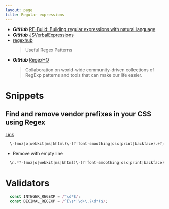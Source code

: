 ```yaml
---
layout: page
title: Regular expressions
---
```


* ***GitHub*** [RE-Build: Building regular expressions with natural language](https://github.com/MaxArt2501/re-build)
* ***GitHub*** [JSVerbalExpressions](https://github.com/VerbalExpressions/JSVerbalExpressions)
* [regexhub](https://projects.lukehaas.me/regexhub/)
  > Useful Regex Patterns
* ***GitHub*** [RegexHQ](https://github.com/regexhq)
  > Collaboration on world-wide community-driven collections of RegExp patterns and tools that can make our life easier.

# Snippets

## Find and remove vendor prefixes in your CSS using Regex
[Link](https://www.mikestreety.co.uk/blog/find-and-remove-vendor-prefixes-in-your-css-using-regex)

```js
  \-(moz|o|webkit|ms|khtml)\-(?!font-smoothing|osx|print|backface).+?;
```

* Remove with empty line

```js
  \n.*?-(moz|o|webkit|ms|khtml)\-(?!font-smoothing|osx|print|backface).+?;
```

# Validators

```js
  const INTEGER_REGEXP = /^\d*$/;
  const DECIMAL_REGEXP = /^(\s*|\d+\.?\d*)$/;
```
